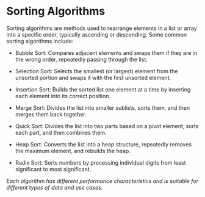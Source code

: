 # Sorting Algorithms

Sorting algorithms are methods used to rearrange elements in a list or array into a specific order, typically ascending or descending. Some common sorting algorithms include:

- Bubble Sort: Compares adjacent elements and swaps them if they are in the wrong order, repeatedly passing through the list.

- Selection Sort: Selects the smallest (or largest) element from the unsorted portion and swaps it with the first unsorted element.

- Insertion Sort: Builds the sorted list one element at a time by inserting each element into its correct position.

- Merge Sort: Divides the list into smaller sublists, sorts them, and then merges them back together.

- Quick Sort: Divides the list into two parts based on a pivot element, sorts each part, and then combines them.

- Heap Sort: Converts the list into a heap structure, repeatedly removes the maximum element, and rebuilds the heap.

- Radix Sort: Sorts numbers by processing individual digits from least significant to most significant.

*Each algorithm has different performance characteristics and is suitable for different types of data and use cases.*
